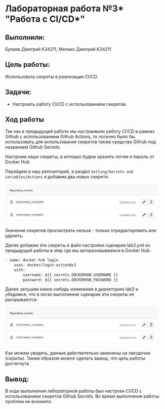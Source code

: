 
# Лабораторная работа №3* "Работа с CI/CD*"

## Выполнили: 
Булаев Дмитрий K34211, Мелких Дмитрий K34211

## Цель работы:
Использовать секреты в реализации CI/CD.

## Задачи:
* Настроить работу CI/CD c использованием секретов. 

## Ход работы

Так как в предыдущей работе мы настраивали работу CI/CD в рамках Github с использованием Github Actions, то логично было бы использовать для использования секретов также средство Github под названием Github Secrets.

Настроим наши секреты, в которых будем хранить логим и пароль от Docker Hub.

Перейдем в наш репозиторий, в раздел `Setting/Secrets and variables/Actions` и добавим два новых секрета:

![1](./img/1.jpg)

Значения секретов просмотреть нельзя - только отредактировать или удалить.

Далее добавим эти секреты в файл настройки сценария lab3.yml из предыдущей работы в step где мы авторизовываемся в Docker Hub:

```
- name: docker hub login
    uses: docker/login-action@v3
    with:
        username: ${{ secrets.DOCKERHUB_USERNAME }}
        password: ${{ secrets.DOCKERHUB_PASSWORD }}
```

Далее запушим какое-нибудь изменения в директорию lab3 и убедимся, что в логах выполнения сценария эти секреты не раскрываются:

![2](./img/1.jpg)

Как можем увидеть, данные действительно заменены на звездочки (скрыты). Таким образом можно сделать вывод, что цель работы достигнута.

## Вывод:
В ходе выполнения лабораторной работы был настроен CI/CD с использованием секретов Github Secrets. Во время выполнения работы проблем не возникло. 

